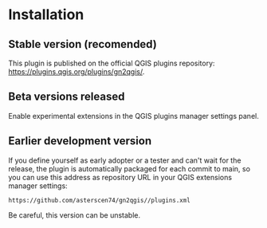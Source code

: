 # Installation

## Stable version (recomended)

This plugin is published on the official QGIS plugins repository: <https://plugins.qgis.org/plugins/gn2qgis/>.

## Beta versions released

Enable experimental extensions in the QGIS plugins manager settings panel.

## Earlier development version

If you define yourself as early adopter or a tester and can't wait for the release, the plugin is automatically packaged for each commit to main, so you can use this address as repository URL in your QGIS extensions manager settings:

```url
https://github.com/asterscen74/gn2qgis//plugins.xml
```

Be careful, this version can be unstable.
